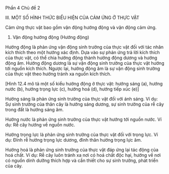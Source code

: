 Phần 4
Chủ đề 2

III. MỘT SỐ HÌNH THỨC BIỂU HIỆN CỦA CẢM ỨNG Ở THỰC VẬT

Cảm ứng thực vật bao gồm vận động hướng động và vận động cảm ứng.

1. Vận động hướng động (Hướng động)

Hướng động là phản ứng vận động sinh trưởng của thực vật đối với tác nhân kích thích theo một hướng xác định. Dựa vào sự phản ứng trả lời kích thích của thực vật, có thể chia hướng động thành hướng động dương và hướng động âm. Hướng động dương là sự vận động sinh trưởng của thực vật hướng tới nguồn kích thích. Ngược lại, hướng động âm là sự vận động sinh trưởng của thực vật theo hướng tránh xa nguồn kích thích.

[Hình 12.4 mô tả một số kiểu hướng động ở thực vật: hướng sáng (a), hướng nước (b), hướng trọng lực (c), hướng hoá (d), hướng tiếp xúc (e)]

Hướng sáng là phản ứng sinh trưởng của thực vật đối với ánh sáng. Ví dụ: Sự sinh trưởng của thân cây là hướng sáng dương, sự sinh trưởng của rễ cây trong đất là hướng sáng âm.

Hướng nước là phản ứng sinh trưởng của thực vật hướng tới nguồn nước. Ví dụ: Rễ cây hướng về nguồn nước.

Hướng trọng lực là phản ứng sinh trưởng của thực vật đối với trọng lực. Ví dụ: Đỉnh rễ hướng trọng lực dương, đỉnh thân hướng trọng lực âm.

Hướng hoá là phản ứng sinh trưởng của thực vật đáp ứng lại tác động của hoá chất. Ví dụ: Rễ cây luôn tránh xa nơi có hoá chất độc hại, hướng về nơi có nguồn dinh dưỡng thích hợp và cần thiết cho sự sinh trưởng, phát triển của cây.